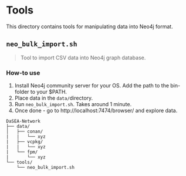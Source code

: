 # Tools

This directory contains tools for manipulating data into Neo4j format.

## `neo_bulk_import.sh`

> Tool to import CSV data into Neo4j graph database.

### How-to use
1. Install Neo4j community server for your OS. Add the path to the bin-folder to your $PATH.
2. Place data in the `data/`directory.
3. Run `neo_bulk_import.sh`. Takes around 1 minute.
4. Once done - go to http://localhost:7474/browser/ and explore data.

```
DaSEA-Network
├── data/
│   ├── conan/
|   |   └── xyz
|   ├── vcpkg/
|   |   └── xyz
|   └── fpm/
|       └── xyz
└── tools/
    └── neo_bulk_import.sh
```